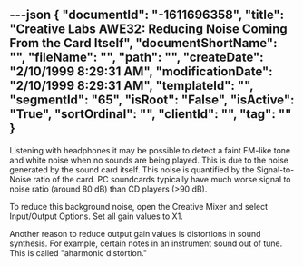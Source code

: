 ---json
{
  "documentId": "-1611696358",
  "title": "Creative Labs AWE32: Reducing Noise Coming From the Card Itself",
  "documentShortName": "",
  "fileName": "",
  "path": "",
  "createDate": "2/10/1999 8:29:31 AM",
  "modificationDate": "2/10/1999 8:29:31 AM",
  "templateId": "",
  "segmentId": "65",
  "isRoot": "False",
  "isActive": "True",
  "sortOrdinal": "",
  "clientId": "",
  "tag": ""
}
---

Listening with headphones it may be possible to detect a faint FM-like tone and white noise when no sounds are being played. This is due to the noise generated by the sound card itself. This noise is quantified by the Signal-to-Noise ratio of the card. PC soundcards typically have much worse signal to noise ratio (around 80 dB) than CD players (&gt;90 dB).

To reduce this background noise, open the Creative Mixer and select Input/Output Options. Set all gain values to X1.

Another reason to reduce output gain values is distortions in sound synthesis. For example, certain notes in an instrument sound out of tune. This is called &quot;aharmonic distortion.&quot;
